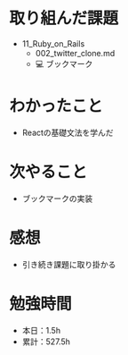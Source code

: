 # 取り組んだ課題
* 11_Ruby_on_Rails
  * 002_twitter_clone.md
  * 💻 ブックマーク

# わかったこと
* Reactの基礎文法を学んだ

# 次やること
* ブックマークの実装

# 感想
* 引き続き課題に取り掛かる

# 勉強時間
* 本日：1.5h
* 累計：527.5h